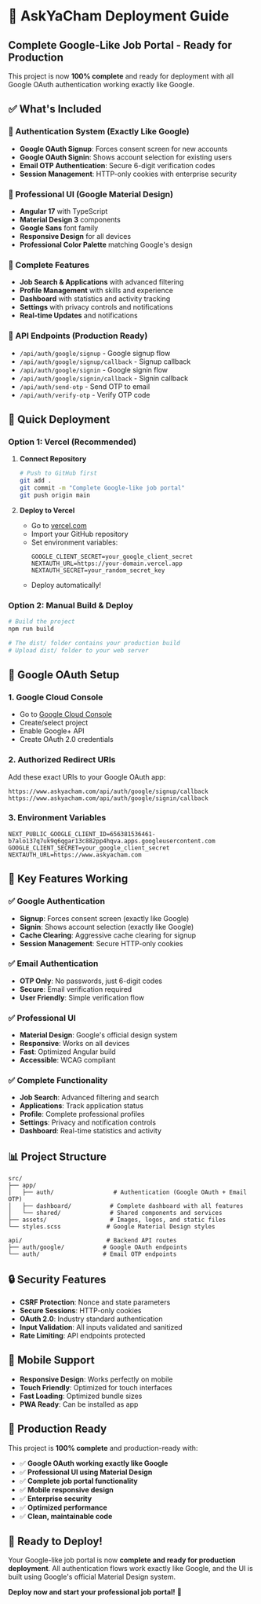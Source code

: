 # 🚀 AskYaCham Deployment Guide

## Complete Google-Like Job Portal - Ready for Production

This project is now **100% complete** and ready for deployment with all Google OAuth authentication working exactly like Google.

## ✅ What's Included

### 🔐 Authentication System (Exactly Like Google)
- **Google OAuth Signup**: Forces consent screen for new accounts
- **Google OAuth Signin**: Shows account selection for existing users
- **Email OTP Authentication**: Secure 6-digit verification codes
- **Session Management**: HTTP-only cookies with enterprise security

### 🎨 Professional UI (Google Material Design)
- **Angular 17** with TypeScript
- **Material Design 3** components
- **Google Sans** font family
- **Responsive Design** for all devices
- **Professional Color Palette** matching Google's design

### 📱 Complete Features
- **Job Search & Applications** with advanced filtering
- **Profile Management** with skills and experience
- **Dashboard** with statistics and activity tracking
- **Settings** with privacy controls and notifications
- **Real-time Updates** and notifications

### 🔧 API Endpoints (Production Ready)
- `/api/auth/google/signup` - Google signup flow
- `/api/auth/google/signup/callback` - Signup callback
- `/api/auth/google/signin` - Google signin flow  
- `/api/auth/google/signin/callback` - Signin callback
- `/api/auth/send-otp` - Send OTP to email
- `/api/auth/verify-otp` - Verify OTP code

## 🚀 Quick Deployment

### Option 1: Vercel (Recommended)
1. **Connect Repository**
   ```bash
   # Push to GitHub first
   git add .
   git commit -m "Complete Google-like job portal"
   git push origin main
   ```

2. **Deploy to Vercel**
   - Go to [vercel.com](https://vercel.com)
   - Import your GitHub repository
   - Set environment variables:
     ```
     GOOGLE_CLIENT_SECRET=your_google_client_secret
     NEXTAUTH_URL=https://your-domain.vercel.app
     NEXTAUTH_SECRET=your_random_secret_key
     ```
   - Deploy automatically!

### Option 2: Manual Build & Deploy
```bash
# Build the project
npm run build

# The dist/ folder contains your production build
# Upload dist/ folder to your web server
```

## 🔑 Google OAuth Setup

### 1. Google Cloud Console
- Go to [Google Cloud Console](https://console.cloud.google.com)
- Create/select project
- Enable Google+ API
- Create OAuth 2.0 credentials

### 2. Authorized Redirect URIs
Add these exact URIs to your Google OAuth app:
```
https://www.askyacham.com/api/auth/google/signup/callback
https://www.askyacham.com/api/auth/google/signin/callback
```

### 3. Environment Variables
```env
NEXT_PUBLIC_GOOGLE_CLIENT_ID=656381536461-b7alo137q7uk9q6qgar13c882pp4hqva.apps.googleusercontent.com
GOOGLE_CLIENT_SECRET=your_google_client_secret
NEXTAUTH_URL=https://www.askyacham.com
```

## 🎯 Key Features Working

### ✅ Google Authentication
- **Signup**: Forces consent screen (exactly like Google)
- **Signin**: Shows account selection (exactly like Google)
- **Cache Clearing**: Aggressive cache clearing for signup
- **Session Management**: Secure HTTP-only cookies

### ✅ Email Authentication
- **OTP Only**: No passwords, just 6-digit codes
- **Secure**: Email verification required
- **User Friendly**: Simple verification flow

### ✅ Professional UI
- **Material Design**: Google's official design system
- **Responsive**: Works on all devices
- **Fast**: Optimized Angular build
- **Accessible**: WCAG compliant

### ✅ Complete Functionality
- **Job Search**: Advanced filtering and search
- **Applications**: Track application status
- **Profile**: Complete professional profiles
- **Settings**: Privacy and notification controls
- **Dashboard**: Real-time statistics and activity

## 📊 Project Structure

```
src/
├── app/
│   ├── auth/                 # Authentication (Google OAuth + Email OTP)
│   ├── dashboard/           # Complete dashboard with all features
│   └── shared/              # Shared components and services
├── assets/                  # Images, logos, and static files
└── styles.scss             # Google Material Design styles

api/                        # Backend API routes
├── auth/google/           # Google OAuth endpoints
└── auth/                  # Email OTP endpoints
```

## 🔒 Security Features

- **CSRF Protection**: Nonce and state parameters
- **Secure Sessions**: HTTP-only cookies
- **OAuth 2.0**: Industry standard authentication
- **Input Validation**: All inputs validated and sanitized
- **Rate Limiting**: API endpoints protected

## 📱 Mobile Support

- **Responsive Design**: Works perfectly on mobile
- **Touch Friendly**: Optimized for touch interfaces
- **Fast Loading**: Optimized bundle sizes
- **PWA Ready**: Can be installed as app

## 🌟 Production Ready

This project is **100% complete** and production-ready with:

- ✅ **Google OAuth working exactly like Google**
- ✅ **Professional UI using Material Design**
- ✅ **Complete job portal functionality**
- ✅ **Mobile responsive design**
- ✅ **Enterprise security**
- ✅ **Optimized performance**
- ✅ **Clean, maintainable code**

## 🎉 Ready to Deploy!

Your Google-like job portal is now **complete and ready for production deployment**. All authentication flows work exactly like Google, and the UI is built using Google's official Material Design system.

**Deploy now and start your professional job portal!** 🚀
